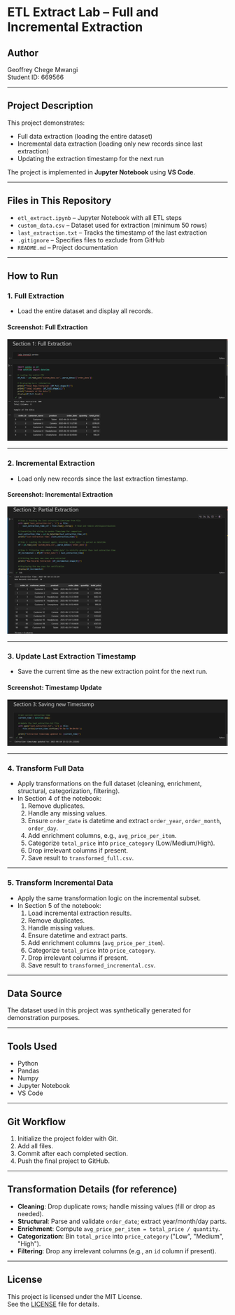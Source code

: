 # ETL Extract Lab – Full and Incremental Extraction

## Author
Geoffrey Chege Mwangi  
Student ID: 669566

---

## Project Description
This project demonstrates:
- Full data extraction (loading the entire dataset)
- Incremental data extraction (loading only new records since last extraction)
- Updating the extraction timestamp for the next run

The project is implemented in **Jupyter Notebook** using **VS Code**.

---

## Files in This Repository
- `etl_extract.ipynb` – Jupyter Notebook with all ETL steps
- `custom_data.csv` – Dataset used for extraction (minimum 50 rows)
- `last_extraction.txt` – Tracks the timestamp of the last extraction
- `.gitignore` – Specifies files to exclude from GitHub
- `README.md` – Project documentation

---

## How to Run

### 1. Full Extraction

- Load the entire dataset and display all records.

#### Screenshot: Full Extraction
![Full Extraction Screenshot](Screenshots/Screenshot_(154)_Section1.png)

---

### 2. Incremental Extraction

- Load only new records since the last extraction timestamp.

#### Screenshot: Incremental Extraction
![Incremental Extraction Screenshot](Screenshots/Screenshot_(153)_Section2.png)

---

### 3. Update Last Extraction Timestamp

- Save the current time as the new extraction point for the next run.

#### Screenshot: Timestamp Update
![Timestamp Update Screenshot](Screenshots/Screenshot_(152)_Section3.png)

---

### 4. Transform Full Data
- Apply transformations on the full dataset (cleaning, enrichment, structural, categorization, filtering).
- In Section 4 of the notebook:
  1. Remove duplicates.
  2. Handle any missing values.
  3. Ensure `order_date` is datetime and extract `order_year`, `order_month`, `order_day`.
  4. Add enrichment columns, e.g., `avg_price_per_item`.
  5. Categorize `total_price` into `price_category` (Low/Medium/High).
  6. Drop irrelevant columns if present.
  7. Save result to `transformed_full.csv`.

---

### 5. Transform Incremental Data
- Apply the same transformation logic on the incremental subset.
- In Section 5 of the notebook:
  1. Load incremental extraction results.
  2. Remove duplicates.
  3. Handle missing values.
  4. Ensure datetime and extract parts.
  5. Add enrichment columns (`avg_price_per_item`).
  6. Categorize `total_price` into `price_category`.
  7. Drop irrelevant columns if present.
  8. Save result to `transformed_incremental.csv`.

---

## Data Source
The dataset used in this project was synthetically generated for demonstration purposes.

---

## Tools Used
- Python
- Pandas
- Numpy
- Jupyter Notebook
- VS Code

---

## Git Workflow
1. Initialize the project folder with Git.
2. Add all files.
3. Commit after each completed section.
4. Push the final project to GitHub.

---

## Transformation Details (for reference)

- **Cleaning**: Drop duplicate rows; handle missing values (fill or drop as needed).
- **Structural**: Parse and validate `order_date`; extract year/month/day parts.
- **Enrichment**: Compute `avg_price_per_item = total_price / quantity`.
- **Categorization**: Bin `total_price` into `price_category` ("Low", "Medium", "High").
- **Filtering**: Drop any irrelevant columns (e.g., an `id` column if present).

---

## License
This project is licensed under the MIT License.  
See the [LICENSE](LICENSE) file for details.